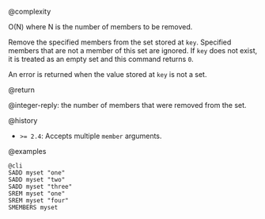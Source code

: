 @complexity

O(N) where N is the number of members to be removed.


Remove the specified members from the set stored at `key`. Specified members
that are not a member of this set are ignored.  If `key` does not exist, it is
treated as an empty set and this command returns `0`.

An error is returned when the value stored at `key` is not a set.

@return

@integer-reply: the number of members that were removed from the set.

@history

* `>= 2.4`: Accepts multiple `member` arguments.

@examples

    @cli
    SADD myset "one"
    SADD myset "two"
    SADD myset "three"
    SREM myset "one"
    SREM myset "four"
    SMEMBERS myset

